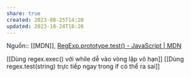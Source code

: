 ```yaml
---
share: true
created: 2023-08-25T14:20
updated: 2023-10-24T18:26
---
```

Nguồn:: [[MDN]], [RegExp.prototype.test() - JavaScript | MDN](https://developer.mozilla.org/en-US/docs/Web/JavaScript/Reference/Global_Objects/RegExp/test)

[[Dùng regex.exec() với while dễ vào vòng lặp vô hạn]] 
[[Dùng regex.test(string) trực tiếp ngay trong if có thể ra sai]]